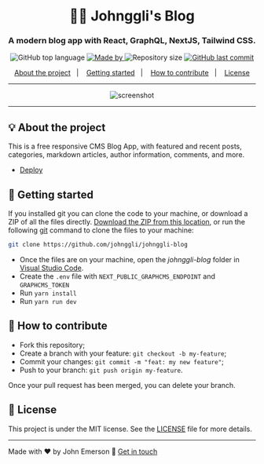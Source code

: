 <h1 align="center">🙇‍♂️ Johnggli's Blog</h1>
<h3 align="center">A modern blog app with React, GraphQL, NextJS, Tailwind CSS.</h3>

<p align="center">
  <img alt="GitHub top language" src="https://img.shields.io/github/languages/top/johnggli/johnggli-blog?color=04D361&labelColor=000000">
  
  <a href="https://www.linkedin.com/in/johnggli/">
    <img alt="Made by" src="https://img.shields.io/static/v1?label=made%20by&message=John%20Emerson&color=04D361&labelColor=000000">
  </a>
  
  <img alt="Repository size" src="https://img.shields.io/github/repo-size/johnggli/johnggli-blog?color=04D361&labelColor=000000">
  
  <a href="https://github.com/johnggli/johnggli-blog/commits/master">
    <img alt="GitHub last commit" src="https://img.shields.io/github/last-commit/johnggli/johnggli-blog?color=04D361&labelColor=000000">
  </a>
</p>

<p align="center">
  <a href="#-about-the-project">About the project</a>&nbsp;&nbsp;&nbsp;|&nbsp;&nbsp;&nbsp;
  <a href="#-getting-started">Getting started</a>&nbsp;&nbsp;&nbsp;|&nbsp;&nbsp;&nbsp;
  <a href="#-how-to-contribute">How to contribute</a>&nbsp;&nbsp;&nbsp;|&nbsp;&nbsp;&nbsp;
  <a href="#-license">License</a>
</p>

---

<p align="center">
  <img alt="screenshot" src="screenshot.png">
</p>

---

## 💡 About the project

This is a free responsive CMS Blog App, with featured and recent posts, categories, markdown articles, author information, comments, and more.
- [Deploy](https://johnggli-blog.vercel.app)

## 🚀 Getting started

If you installed git you can clone the code to your machine, or download a ZIP of all the files directly.
[Download the ZIP from this location](https://github.com/johnggli/johnggli-blog/archive/master.zip), or run the following [git](https://git-scm.com/downloads) command to clone the files to your machine:
```bash
git clone https://github.com/johnggli/johnggli-blog
```
- Once the files are on your machine, open the _johnggli-blog_ folder in [Visual Studio Code](https://code.visualstudio.com/).
- Create the `.env` file with `NEXT_PUBLIC_GRAPHCMS_ENDPOINT` and `GRAPHCMS_TOKEN`
- Run `yarn install`
- Run `yarn run dev`

## 🤔 How to contribute

- Fork this repository;
- Create a branch with your feature: `git checkout -b my-feature`;
- Commit your changes: `git commit -m "feat: my new feature"`;
- Push to your branch: `git push origin my-feature`.

Once your pull request has been merged, you can delete your branch.

## 📝 License

This project is under the MIT license. See the [LICENSE](LICENSE) file for more details.

---

Made with ❤️ by John Emerson :wave: [Get in touch](https://johnggli.github.io/linktree)
